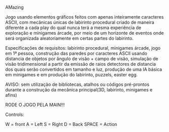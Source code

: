 AMazing

Jogo usando elementos gráficos feitos com apenas inteiramente caracteres ASCII, com mecânicas únicas de labirinto procedural criado de maneira diferente a cada play do qual nunca terá a mesma experiência de exploração e minigames árcade, por meio de um horizonte de eventos onde será organizada aleatoriamente em certas partes do labirinto. 



Especificações de requisitos: labirinto procedural, minigames árcade, jogo em 1ª pessoa, construção das paredes por caracteres ASCII usando distancia de objetos por ângulo de visão + campo de visão, simulação de visão tridimensional a partir da emissão de raios detectores de distancia dos quais serão convertidos em tamanho e luz, produção de uma IA básica em minigames e em produção do labirinto, puzzels, easter egg.

AVISO: sem utilização de bibliotecas, atalhos ou códigos pré-prontos durante a construção da mecânica principal(3D, labirinto, minigames e afins)

RODE O JOGO PELA MAIN!!!

Controls:

W = front
A = Left
S = Right
D = Back
SPACE = Action
